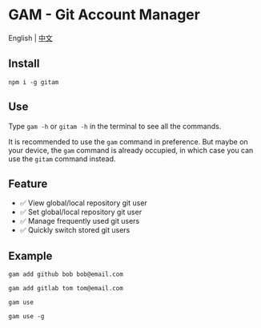 # GAM - Git Account Manager

English | [中文](../README.md)

## Install

```shell
npm i -g gitam
```

## Use

Type `gam -h` or `gitam -h` in the terminal to see all the commands.

It is recommended to use the `gam` command in preference. But maybe on your device, the `gam` command is already occupied, in which case you can use the `gitam` command instead.

## Feature

- ✅ View global/local repository git user
- ✅ Set global/local repository git user
- ✅ Manage frequently used git users
- ✅ Quickly switch stored git users

## Example

```shell
gam add github bob bob@email.com

gam add gitlab tom tom@email.com

gam use

gam use -g
```
